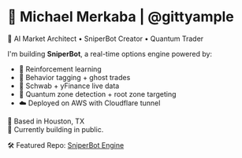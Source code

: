 # 👋 Michael Merkaba | @gittyample

🎯 AI Market Architect • SniperBot Creator • Quantum Trader

I'm building **SniperBot**, a real-time options engine powered by:
- 🧠 Reinforcement learning
- 🔁 Behavior tagging + ghost trades
- 📡 Schwab + yFinance live data
- 🌌 Quantum zone detection + root zone targeting
- ☁️ Deployed on AWS with Cloudflare tunnel

📍 Based in Houston, TX  
💼 Currently building in public.

🛠️ Featured Repo: [SniperBot Engine](https://github.com/gittyample/sniperbot-engine)
